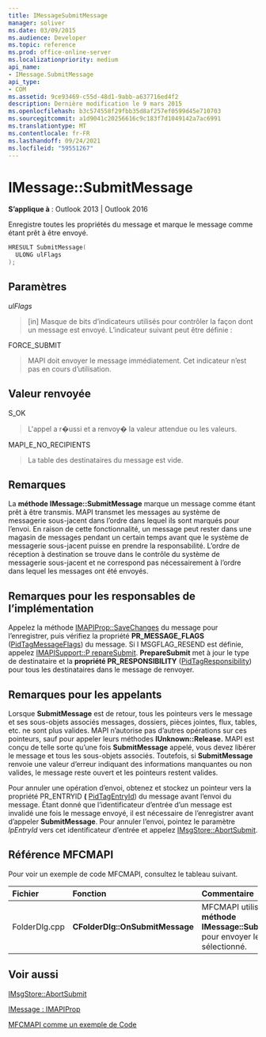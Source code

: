 ```yaml
---
title: IMessageSubmitMessage
manager: soliver
ms.date: 03/09/2015
ms.audience: Developer
ms.topic: reference
ms.prod: office-online-server
ms.localizationpriority: medium
api_name:
- IMessage.SubmitMessage
api_type:
- COM
ms.assetid: 9ce93469-c55d-48d1-9abb-a637716ed4f2
description: Dernière modification le 9 mars 2015
ms.openlocfilehash: b3c574558f29fbb35d8af257ef0599d45e710703
ms.sourcegitcommit: a1d9041c20256616c9c183f7d1049142a7ac6991
ms.translationtype: MT
ms.contentlocale: fr-FR
ms.lasthandoff: 09/24/2021
ms.locfileid: "59551267"
---
```

# <a name="imessagesubmitmessage"></a>IMessage::SubmitMessage

  
  
**S’applique à** : Outlook 2013 | Outlook 2016 
  
Enregistre toutes les propriétés du message et marque le message comme étant prêt à être envoyé.
  
```cpp
HRESULT SubmitMessage(
  ULONG ulFlags
);
```

## <a name="parameters"></a>Paramètres

 _ulFlags_
  
> [in] Masque de bits d’indicateurs utilisés pour contrôler la façon dont un message est envoyé. L’indicateur suivant peut être définie :
    
FORCE_SUBMIT 
  
> MAPI doit envoyer le message immédiatement. Cet indicateur n’est pas en cours d’utilisation.
    
## <a name="return-value"></a>Valeur renvoyée

S_OK 
  
> L'appel a r�ussi et a renvoy� la valeur attendue ou les valeurs.
    
MAPI_E_NO_RECIPIENTS 
  
> La table des destinataires du message est vide.
    
## <a name="remarks"></a>Remarques

La **méthode IMessage::SubmitMessage** marque un message comme étant prêt à être transmis. MAPI transmet les messages au système de messagerie sous-jacent dans l’ordre dans lequel ils sont marqués pour l’envoi. En raison de cette fonctionnalité, un message peut rester dans une magasin de messages pendant un certain temps avant que le système de messagerie sous-jacent puisse en prendre la responsabilité. L’ordre de réception à destination se trouve dans le contrôle du système de messagerie sous-jacent et ne correspond pas nécessairement à l’ordre dans lequel les messages ont été envoyés. 
  
## <a name="notes-to-implementers"></a>Remarques pour les responsables de l’implémentation

Appelez la méthode [IMAPIProp::SaveChanges](imapiprop-savechanges.md) du message pour l’enregistrer, puis vérifiez la propriété **PR_MESSAGE_FLAGS** ([PidTagMessageFlags](pidtagmessageflags-canonical-property.md)) du message. Si l MSGFLAG_RESEND est définie, appelez [IMAPISupport::P repareSubmit](imapisupport-preparesubmit.md). **PrepareSubmit** met à jour le type de destinataire et la **propriété PR_RESPONSIBILITY** ([PidTagResponsibility](pidtagresponsibility-canonical-property.md)) pour tous les destinataires dans le message de renvoyer.
  
## <a name="notes-to-callers"></a>Remarques pour les appelants

Lorsque **SubmitMessage** est de retour, tous les pointeurs vers le message et ses sous-objets associés messages, dossiers, pièces jointes, flux, tables, etc. ne sont plus valides. MAPI n’autorise pas d’autres opérations sur ces pointeurs, sauf pour appeler leurs méthodes **IUnknown::Release.** MAPI est conçu de telle sorte qu’une fois **SubmitMessage** appelé, vous devez libérer le message et tous les sous-objets associés. Toutefois, si **SubmitMessage** renvoie une valeur d’erreur indiquant des informations manquantes ou non valides, le message reste ouvert et les pointeurs restent valides. 
  
Pour annuler une opération d’envoi, obtenez et stockez un pointeur vers la propriété PR_ENTRYID **(** [PidTagEntryId](pidtagentryid-canonical-property.md)) du message avant l’envoi du message. Étant donné que l’identificateur d’entrée d’un message est invalidé une fois le message envoyé, il est nécessaire de l’enregistrer avant d’appeler **SubmitMessage**. Pour annuler l’envoi, pointez le paramètre  _lpEntryId_ vers cet identificateur d’entrée et appelez [IMsgStore::AbortSubmit](imsgstore-abortsubmit.md).
  
## <a name="mfcmapi-reference"></a>Référence MFCMAPI

Pour voir un exemple de code MFCMAPI, consultez le tableau suivant.
  
|**Fichier**|**Fonction**|**Commentaire**|
|:-----|:-----|:-----|
|FolderDlg.cpp  <br/> |**CFolderDlg::OnSubmitMessage** <br/> |MFCMAPI utilise **la méthode IMessage::SubmitMessage** pour envoyer le message sélectionné.  <br/> |
   
## <a name="see-also"></a>Voir aussi



[IMsgStore::AbortSubmit](imsgstore-abortsubmit.md)
  
[IMessage : IMAPIProp](imessageimapiprop.md)


[MFCMAPI comme un exemple de Code](mfcmapi-as-a-code-sample.md)

